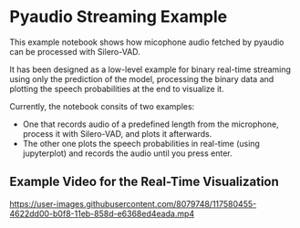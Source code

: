 # Pyaudio Streaming Example

This example notebook shows how micophone audio fetched by pyaudio can be processed with Silero-VAD.

It has been designed as a low-level example for binary real-time streaming using only the prediction of the model, processing the binary data and plotting the speech probabilities at the end to visualize it.

Currently, the notebook consits of two examples:
 - One that records audio of a predefined length from the microphone, process it with Silero-VAD, and plots it afterwards.
 - The other one plots the speech probabilities in real-time (using jupyterplot) and records the audio until you press enter.

## Example Video for the Real-Time Visualization


https://user-images.githubusercontent.com/8079748/117580455-4622dd00-b0f8-11eb-858d-e6368ed4eada.mp4






